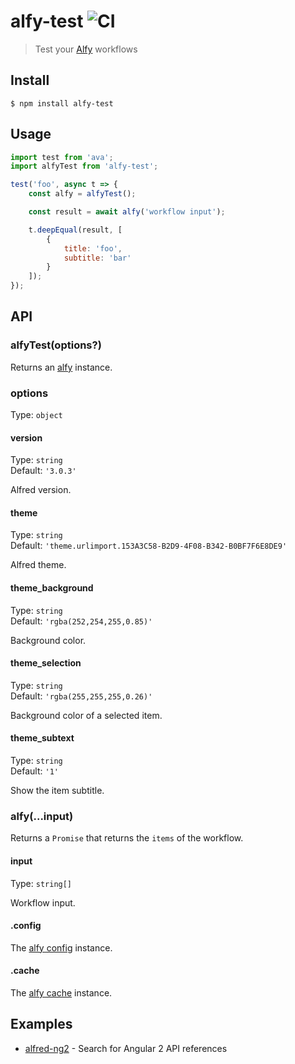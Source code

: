 # alfy-test ![CI](https://github.com/SamVerschueren/alfy-test/workflows/CI/badge.svg)

> Test your [Alfy](https://github.com/sindresorhus/alfy) workflows

## Install

```
$ npm install alfy-test
```

## Usage

```js
import test from 'ava';
import alfyTest from 'alfy-test';

test('foo', async t => {
	const alfy = alfyTest();

	const result = await alfy('workflow input');

	t.deepEqual(result, [
		{
			title: 'foo',
			subtitle: 'bar'
		}
	]);
});
```

## API

### alfyTest(options?)

Returns an [alfy](#alfyinput) instance.

### options

Type: `object`

#### version

Type: `string`\
Default: `'3.0.3'`

Alfred version.

#### theme

Type: `string`<br>
Default: `'theme.urlimport.153A3C58-B2D9-4F08-B342-B0BF7F6E8DE9'`

Alfred theme.

#### theme_background

Type: `string`<br>
Default: `'rgba(252,254,255,0.85)'`

Background color.

#### theme_selection

Type: `string`<br>
Default: `'rgba(255,255,255,0.26)'`

Background color of a selected item.

#### theme_subtext

Type: `string`<br>
Default: `'1'`

Show the item subtitle.

### alfy(...input)

Returns a `Promise` that returns the `items` of the workflow.

#### input

Type: `string[]`

Workflow input.

#### .config

The [alfy config](https://github.com/sindresorhus/alfy#config) instance.

#### .cache

The [alfy cache](https://github.com/sindresorhus/alfy#cache) instance.

## Examples

- [alfred-ng2](https://github.com/SamVerschueren/alfred-ng2) - Search for Angular 2 API references
